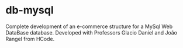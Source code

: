 # db-mysql
Complete development of an e-commerce structure for a MySql Web DataBase database. Developed with Professors Glacio Daniel and João Rangel from HCode.

